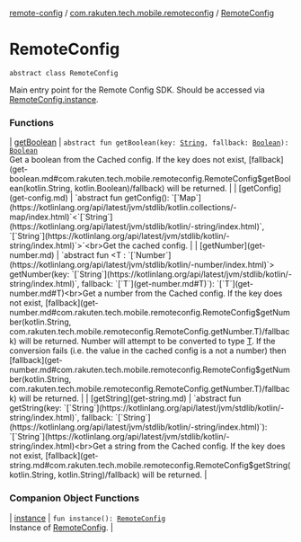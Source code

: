 [remote-config](../../index.md) / [com.rakuten.tech.mobile.remoteconfig](../index.md) / [RemoteConfig](./index.md)

# RemoteConfig

`abstract class RemoteConfig`

Main entry point for the Remote Config SDK.
Should be accessed via [RemoteConfig.instance](instance.md).

### Functions

| [getBoolean](get-boolean.md) | `abstract fun getBoolean(key: `[`String`](https://kotlinlang.org/api/latest/jvm/stdlib/kotlin/-string/index.html)`, fallback: `[`Boolean`](https://kotlinlang.org/api/latest/jvm/stdlib/kotlin/-boolean/index.html)`): `[`Boolean`](https://kotlinlang.org/api/latest/jvm/stdlib/kotlin/-boolean/index.html)<br>Get a boolean from the Cached config. If the key does not exist, [fallback](get-boolean.md#com.rakuten.tech.mobile.remoteconfig.RemoteConfig$getBoolean(kotlin.String, kotlin.Boolean)/fallback) will be returned. |
| [getConfig](get-config.md) | `abstract fun getConfig(): `[`Map`](https://kotlinlang.org/api/latest/jvm/stdlib/kotlin.collections/-map/index.html)`<`[`String`](https://kotlinlang.org/api/latest/jvm/stdlib/kotlin/-string/index.html)`, `[`String`](https://kotlinlang.org/api/latest/jvm/stdlib/kotlin/-string/index.html)`>`<br>Get the cached config. |
| [getNumber](get-number.md) | `abstract fun <T : `[`Number`](https://kotlinlang.org/api/latest/jvm/stdlib/kotlin/-number/index.html)`> getNumber(key: `[`String`](https://kotlinlang.org/api/latest/jvm/stdlib/kotlin/-string/index.html)`, fallback: `[`T`](get-number.md#T)`): `[`T`](get-number.md#T)<br>Get a number from the Cached config. If the key does not exist, [fallback](get-number.md#com.rakuten.tech.mobile.remoteconfig.RemoteConfig$getNumber(kotlin.String, com.rakuten.tech.mobile.remoteconfig.RemoteConfig.getNumber.T)/fallback) will be returned. Number will attempt to be converted to type [T](get-number.md#T). If the conversion fails (i.e. the value in the cached config is a not a number) then [fallback](get-number.md#com.rakuten.tech.mobile.remoteconfig.RemoteConfig$getNumber(kotlin.String, com.rakuten.tech.mobile.remoteconfig.RemoteConfig.getNumber.T)/fallback) will be returned. |
| [getString](get-string.md) | `abstract fun getString(key: `[`String`](https://kotlinlang.org/api/latest/jvm/stdlib/kotlin/-string/index.html)`, fallback: `[`String`](https://kotlinlang.org/api/latest/jvm/stdlib/kotlin/-string/index.html)`): `[`String`](https://kotlinlang.org/api/latest/jvm/stdlib/kotlin/-string/index.html)<br>Get a string from the Cached config. If the key does not exist, [fallback](get-string.md#com.rakuten.tech.mobile.remoteconfig.RemoteConfig$getString(kotlin.String, kotlin.String)/fallback) will be returned. |

### Companion Object Functions

| [instance](instance.md) | `fun instance(): `[`RemoteConfig`](./index.md)<br>Instance of [RemoteConfig](./index.md). |

